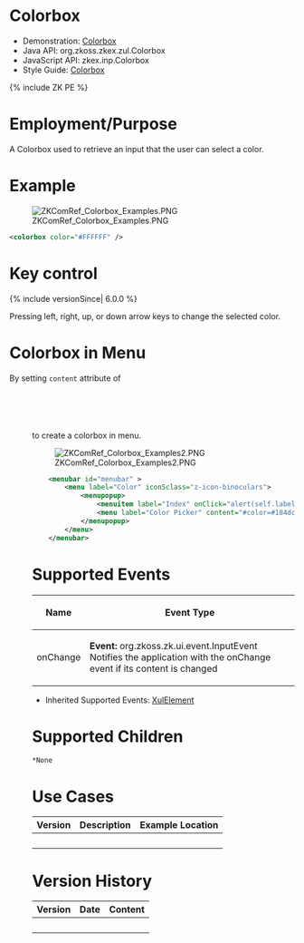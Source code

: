 

# Colorbox

- Demonstration:
  [Colorbox](http://www.zkoss.org/zkdemo/input/color_picker)
- Java API: <javadoc>org.zkoss.zkex.zul.Colorbox</javadoc>
- JavaScript API: <javadoc directory="jsdoc">zkex.inp.Colorbox</javadoc>
- Style Guide: [
  Colorbox](ZK_Style_Guide/XUL_Component_Specification/Colorbox)

{% include ZK PE %}

# Employment/Purpose

A Colorbox used to retrieve an input that the user can select a color.

# Example

<figure>
<img src="ZKComRef_Colorbox_Examples.PNG"
title="ZKComRef_Colorbox_Examples.PNG" />
<figcaption>ZKComRef_Colorbox_Examples.PNG</figcaption>
</figure>

``` xml
<colorbox color="#FFFFFF" />
```

# Key control

{% include versionSince\| 6.0.0 %}

Pressing left, right, up, or down arrow keys to change the selected
color.

# Colorbox in Menu

By setting `content` attribute of <code>

<menu>

</code> to create a colorbox in menu.

<figure>
<img src="ZKComRef_Colorbox_Examples2.PNG"
title="ZKComRef_Colorbox_Examples2.PNG" />
<figcaption>ZKComRef_Colorbox_Examples2.PNG</figcaption>
</figure>

``` xml
    <menubar id="menubar" >
        <menu label="Color" iconSclass="z-icon-binoculars">
            <menupopup>
                <menuitem label="Index" onClick="alert(self.label)" />
                <menu label="Color Picker" content="#color=#184dc6"/>
            </menupopup>
        </menu>
    </menubar>
```

# Supported Events

<table>
<thead>
<tr class="header">
<th><center>
<p>Name</p>
</center></th>
<th><center>
<p>Event Type</p>
</center></th>
</tr>
</thead>
<tbody>
<tr class="odd">
<td><center>
<p>onChange</p>
</center></td>
<td><p><strong>Event:</strong>
<javadoc>org.zkoss.zk.ui.event.InputEvent</javadoc> Notifies the
application with the onChange event if its content is changed</p></td>
</tr>
</tbody>
</table>

- Inherited Supported Events: [
  XulElement](ZK_Component_Reference/Base_Components/XulElement#Supported_Events)

# Supported Children

`*None`

# Use Cases

| Version | Description | Example Location |
|---------|-------------|------------------|
|         |             |                  |

# Version History



| Version | Date | Content |
|---------|------|---------|
|         |      |         |


